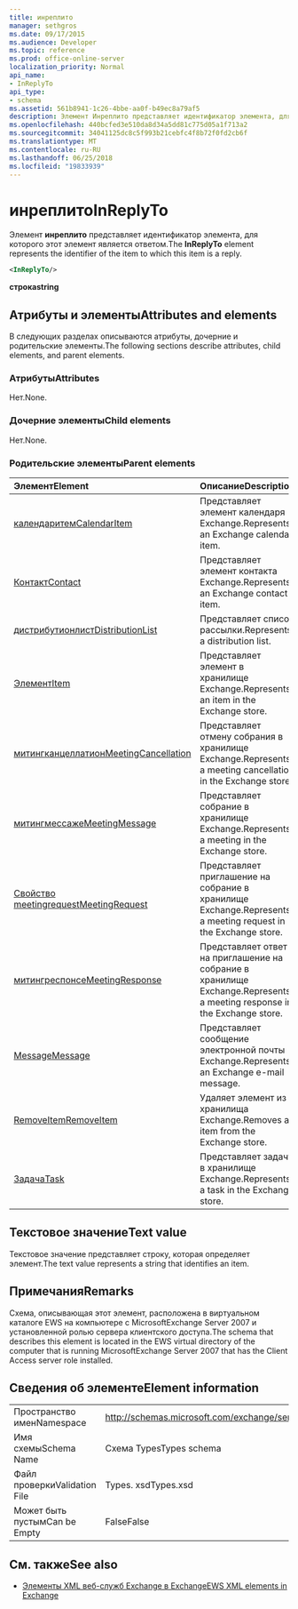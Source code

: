 ```yaml
---
title: инреплито
manager: sethgros
ms.date: 09/17/2015
ms.audience: Developer
ms.topic: reference
ms.prod: office-online-server
localization_priority: Normal
api_name:
- InReplyTo
api_type:
- schema
ms.assetid: 561b8941-1c26-4bbe-aa0f-b49ec8a79af5
description: Элемент Инреплито представляет идентификатор элемента, для которого этот элемент является ответом.
ms.openlocfilehash: 440bcfed3e510da8d34a5dd81c775d05a1f713a2
ms.sourcegitcommit: 34041125dc8c5f993b21cebfc4f8b72f0fd2cb6f
ms.translationtype: MT
ms.contentlocale: ru-RU
ms.lasthandoff: 06/25/2018
ms.locfileid: "19833939"
---
```

# <a name="inreplyto"></a><span data-ttu-id="18e90-103">инреплито</span><span class="sxs-lookup"><span data-stu-id="18e90-103">InReplyTo</span></span>

<span data-ttu-id="18e90-104">Элемент **инреплито** представляет идентификатор элемента, для которого этот элемент является ответом.</span><span class="sxs-lookup"><span data-stu-id="18e90-104">The **InReplyTo** element represents the identifier of the item to which this item is a reply.</span></span> 
  
```xml
<InReplyTo/>
```

 <span data-ttu-id="18e90-105">**строка**</span><span class="sxs-lookup"><span data-stu-id="18e90-105">**string**</span></span>
## <a name="attributes-and-elements"></a><span data-ttu-id="18e90-106">Атрибуты и элементы</span><span class="sxs-lookup"><span data-stu-id="18e90-106">Attributes and elements</span></span>

<span data-ttu-id="18e90-107">В следующих разделах описываются атрибуты, дочерние и родительские элементы.</span><span class="sxs-lookup"><span data-stu-id="18e90-107">The following sections describe attributes, child elements, and parent elements.</span></span>
  
### <a name="attributes"></a><span data-ttu-id="18e90-108">Атрибуты</span><span class="sxs-lookup"><span data-stu-id="18e90-108">Attributes</span></span>

<span data-ttu-id="18e90-109">Нет.</span><span class="sxs-lookup"><span data-stu-id="18e90-109">None.</span></span>
  
### <a name="child-elements"></a><span data-ttu-id="18e90-110">Дочерние элементы</span><span class="sxs-lookup"><span data-stu-id="18e90-110">Child elements</span></span>

<span data-ttu-id="18e90-111">Нет.</span><span class="sxs-lookup"><span data-stu-id="18e90-111">None.</span></span>
  
### <a name="parent-elements"></a><span data-ttu-id="18e90-112">Родительские элементы</span><span class="sxs-lookup"><span data-stu-id="18e90-112">Parent elements</span></span>

|<span data-ttu-id="18e90-113">**Элемент**</span><span class="sxs-lookup"><span data-stu-id="18e90-113">**Element**</span></span>|<span data-ttu-id="18e90-114">**Описание**</span><span class="sxs-lookup"><span data-stu-id="18e90-114">**Description**</span></span>|
|:-----|:-----|
|[<span data-ttu-id="18e90-115">календаритем</span><span class="sxs-lookup"><span data-stu-id="18e90-115">CalendarItem</span></span>](calendaritem.md) <br/> |<span data-ttu-id="18e90-116">Представляет элемент календаря Exchange.</span><span class="sxs-lookup"><span data-stu-id="18e90-116">Represents an Exchange calendar item.</span></span>  <br/> |
|[<span data-ttu-id="18e90-117">Контакт</span><span class="sxs-lookup"><span data-stu-id="18e90-117">Contact</span></span>](contact.md) <br/> |<span data-ttu-id="18e90-118">Представляет элемент контакта Exchange.</span><span class="sxs-lookup"><span data-stu-id="18e90-118">Represents an Exchange contact item.</span></span>  <br/> |
|[<span data-ttu-id="18e90-119">дистрибутионлист</span><span class="sxs-lookup"><span data-stu-id="18e90-119">DistributionList</span></span>](distributionlist.md) <br/> |<span data-ttu-id="18e90-120">Представляет список рассылки.</span><span class="sxs-lookup"><span data-stu-id="18e90-120">Represents a distribution list.</span></span>  <br/> |
|[<span data-ttu-id="18e90-121">Элемент</span><span class="sxs-lookup"><span data-stu-id="18e90-121">Item</span></span>](item.md) <br/> |<span data-ttu-id="18e90-122">Представляет элемент в хранилище Exchange.</span><span class="sxs-lookup"><span data-stu-id="18e90-122">Represents an item in the Exchange store.</span></span>  <br/> |
|[<span data-ttu-id="18e90-123">митингканцеллатион</span><span class="sxs-lookup"><span data-stu-id="18e90-123">MeetingCancellation</span></span>](meetingcancellation.md) <br/> |<span data-ttu-id="18e90-124">Представляет отмену собрания в хранилище Exchange.</span><span class="sxs-lookup"><span data-stu-id="18e90-124">Represents a meeting cancellation in the Exchange store.</span></span>  <br/> |
|[<span data-ttu-id="18e90-125">митингмессаже</span><span class="sxs-lookup"><span data-stu-id="18e90-125">MeetingMessage</span></span>](meetingmessage.md) <br/> |<span data-ttu-id="18e90-126">Представляет собрание в хранилище Exchange.</span><span class="sxs-lookup"><span data-stu-id="18e90-126">Represents a meeting in the Exchange store.</span></span>  <br/> |
|[<span data-ttu-id="18e90-127">Свойство meetingrequest</span><span class="sxs-lookup"><span data-stu-id="18e90-127">MeetingRequest</span></span>](meetingrequest.md) <br/> |<span data-ttu-id="18e90-128">Представляет приглашение на собрание в хранилище Exchange.</span><span class="sxs-lookup"><span data-stu-id="18e90-128">Represents a meeting request in the Exchange store.</span></span>  <br/> |
|[<span data-ttu-id="18e90-129">митингреспонсе</span><span class="sxs-lookup"><span data-stu-id="18e90-129">MeetingResponse</span></span>](meetingresponse.md) <br/> |<span data-ttu-id="18e90-130">Представляет ответ на приглашение на собрание в хранилище Exchange.</span><span class="sxs-lookup"><span data-stu-id="18e90-130">Represents a meeting response in the Exchange store.</span></span>  <br/> |
|[<span data-ttu-id="18e90-131">Message</span><span class="sxs-lookup"><span data-stu-id="18e90-131">Message</span></span>](message-ex15websvcsotherref.md) <br/> |<span data-ttu-id="18e90-132">Представляет сообщение электронной почты Exchange.</span><span class="sxs-lookup"><span data-stu-id="18e90-132">Represents an Exchange e-mail message.</span></span>  <br/> |
|[<span data-ttu-id="18e90-133">RemoveItem</span><span class="sxs-lookup"><span data-stu-id="18e90-133">RemoveItem</span></span>](removeitem.md) <br/> |<span data-ttu-id="18e90-134">Удаляет элемент из хранилища Exchange.</span><span class="sxs-lookup"><span data-stu-id="18e90-134">Removes an item from the Exchange store.</span></span>  <br/> |
|[<span data-ttu-id="18e90-135">Задача</span><span class="sxs-lookup"><span data-stu-id="18e90-135">Task</span></span>](task.md) <br/> |<span data-ttu-id="18e90-136">Представляет задачу в хранилище Exchange.</span><span class="sxs-lookup"><span data-stu-id="18e90-136">Represents a task in the Exchange store.</span></span>  <br/> |
   
## <a name="text-value"></a><span data-ttu-id="18e90-137">Текстовое значение</span><span class="sxs-lookup"><span data-stu-id="18e90-137">Text value</span></span>

<span data-ttu-id="18e90-138">Текстовое значение представляет строку, которая определяет элемент.</span><span class="sxs-lookup"><span data-stu-id="18e90-138">The text value represents a string that identifies an item.</span></span>
  
## <a name="remarks"></a><span data-ttu-id="18e90-139">Примечания</span><span class="sxs-lookup"><span data-stu-id="18e90-139">Remarks</span></span>

<span data-ttu-id="18e90-140">Схема, описывающая этот элемент, расположена в виртуальном каталоге EWS на компьютере с MicrosoftExchange Server 2007 и установленной ролью сервера клиентского доступа.</span><span class="sxs-lookup"><span data-stu-id="18e90-140">The schema that describes this element is located in the EWS virtual directory of the computer that is running MicrosoftExchange Server 2007 that has the Client Access server role installed.</span></span>
  
## <a name="element-information"></a><span data-ttu-id="18e90-141">Сведения об элементе</span><span class="sxs-lookup"><span data-stu-id="18e90-141">Element information</span></span>

|||
|:-----|:-----|
|<span data-ttu-id="18e90-142">Пространство имен</span><span class="sxs-lookup"><span data-stu-id="18e90-142">Namespace</span></span>  <br/> |http://schemas.microsoft.com/exchange/services/2006/types  <br/> |
|<span data-ttu-id="18e90-143">Имя схемы</span><span class="sxs-lookup"><span data-stu-id="18e90-143">Schema Name</span></span>  <br/> |<span data-ttu-id="18e90-144">Схема Types</span><span class="sxs-lookup"><span data-stu-id="18e90-144">Types schema</span></span>  <br/> |
|<span data-ttu-id="18e90-145">Файл проверки</span><span class="sxs-lookup"><span data-stu-id="18e90-145">Validation File</span></span>  <br/> |<span data-ttu-id="18e90-146">Types. xsd</span><span class="sxs-lookup"><span data-stu-id="18e90-146">Types.xsd</span></span>  <br/> |
|<span data-ttu-id="18e90-147">Может быть пустым</span><span class="sxs-lookup"><span data-stu-id="18e90-147">Can be Empty</span></span>  <br/> |<span data-ttu-id="18e90-148">False</span><span class="sxs-lookup"><span data-stu-id="18e90-148">False</span></span>  <br/> |
   
## <a name="see-also"></a><span data-ttu-id="18e90-149">См. также</span><span class="sxs-lookup"><span data-stu-id="18e90-149">See also</span></span>



- [<span data-ttu-id="18e90-150">Элементы XML веб-служб Exchange в Exchange</span><span class="sxs-lookup"><span data-stu-id="18e90-150">EWS XML elements in Exchange</span></span>](ews-xml-elements-in-exchange.md)

